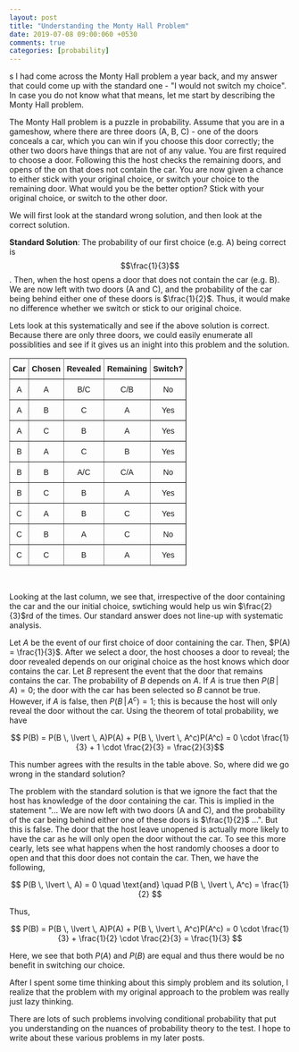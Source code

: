```yaml
---
layout: post
title: "Understanding the Monty Hall Problem"
date: 2019-07-08 09:00:060 +0530
comments: true
categories: [probability]
---
```

s
I had come across the Monty Hall problem a year back, and my answer that could come up with the standard one - "I would not switch my choice". In case you do not know what that means, let me start by describing the Monty Hall problem. 

The Monty Hall problem is a puzzle in probability. Assume that you are in a gameshow, where there are three doors (A, B, C) - one of the doors conceals a car, which you can win if you choose this door correctly; the other two doors have things that are not of any value. You are first required to choose a door. Following this the host checks the remaining doors, and opens of the on that does not contain the car. You are now given a chance to either stick with your original choice, or switch your choice to the remaining door. What would you be the better option? Stick with your original choice, or switch to the other door.

We will first look at the standard wrong solution, and then look at the correct solution.  

**Standard Solution**: The probability of our first choice (e.g. A) being correct is $$\frac{1}{3}$$. Then, when the host opens a door that does not contain the car (e.g. B). We are now left with two doors (A and C), and the probability of the car being behind either one of these doors is $\frac{1}{2}$. Thus, it would make no difference whether we switch or stick to our original choice.

Lets look at this systematically and see if the above solution is correct. Because there are only three doors, we could easily enumerate all possiblities and see if it gives us an inight into this problem and the solution.

<style type="text/css">
.tg  {border-collapse:collapse;border-spacing:0;}
.tg td{font-family:Arial, sans-serif;font-size:14px;padding:10px 5px;border-style:solid;border-width:1px;overflow:hidden;word-break:normal;border-color:black;}
.tg th{font-family:Arial, sans-serif;font-size:14px;font-weight:normal;padding:10px 5px;border-style:solid;border-width:1px;overflow:hidden;word-break:normal;border-color:black;}
.tg .tg-baqh{text-align:center;vertical-align:top}
.tg .tg-c3ow{border-color:inherit;text-align:center;vertical-align:top}
.tg .tg-7btt{font-weight:bold;border-color:inherit;text-align:center;vertical-align:top}
</style>
<table class="tg">
  <tr>
    <th class="tg-7btt">Car</th>
    <th class="tg-7btt">Chosen</th>
    <th class="tg-7btt">Revealed</th>
    <th class="tg-7btt">Remaining</th>
    <th class="tg-baqh"><span style="font-weight:bold">Switch?</span></th>
  </tr>
  
  <tr>
    <td class="tg-c3ow">A</td>
    <td class="tg-c3ow">A</td>
    <td class="tg-c3ow">B/C</td>
    <td class="tg-c3ow">C/B</td>
    <td class="tg-baqh">No</td>
  </tr>
  <tr>
    <td class="tg-c3ow">A</td>
    <td class="tg-c3ow">B</td>
    <td class="tg-c3ow">C</td>
    <td class="tg-c3ow">A</td>
    <td class="tg-baqh">Yes</td>
  </tr>
  <tr>
    <td class="tg-c3ow">A</td>
    <td class="tg-c3ow">C</td>
    <td class="tg-c3ow">B</td>
    <td class="tg-c3ow">A</td>
    <td class="tg-baqh">Yes</td>
  </tr>

  <tr>
    <td class="tg-c3ow">B</td>
    <td class="tg-c3ow">A</td>
    <td class="tg-c3ow">C</td>
    <td class="tg-c3ow">B</td>
    <td class="tg-baqh">Yes</td>
  </tr>
  <tr>
    <td class="tg-c3ow">B</td>
    <td class="tg-c3ow">B</td>
    <td class="tg-c3ow">A/C</td>
    <td class="tg-c3ow">C/A</td>
    <td class="tg-baqh">No</td>
  </tr>
  <tr>
    <td class="tg-c3ow">B</td>
    <td class="tg-c3ow">C</td>
    <td class="tg-c3ow">B</td>
    <td class="tg-c3ow">A</td>
    <td class="tg-baqh">Yes</td>
  </tr>

  <tr>
    <td class="tg-c3ow">C</td>
    <td class="tg-c3ow">A</td>
    <td class="tg-c3ow">B</td>
    <td class="tg-c3ow">C</td>
    <td class="tg-baqh">Yes</td>
  </tr>
  <tr>
    <td class="tg-c3ow">C</td>
    <td class="tg-c3ow">B</td>
    <td class="tg-c3ow">A</td>
    <td class="tg-c3ow">C</td>
    <td class="tg-baqh">No</td>
  </tr>
  <tr>
    <td class="tg-c3ow">C</td>
    <td class="tg-c3ow">C</td>
    <td class="tg-c3ow">B</td>
    <td class="tg-c3ow">A</td>
    <td class="tg-baqh">Yes</td>
  </tr>
</table>

<br>

Looking at the last column, we see that, irrespective of the door containing the car and the our initial choice, swtiching would help us win $\frac{2}{3}$rd of the times. Our standard answer does not line-up with  systematic analysis.

Let $A$ be the event of our first choice of door containing the car. Then, $P(A) = \frac{1}{3}$. After we select a door, the host chooses a door to reveal; the door revealed depends on our original choice as the host knows which door contains the car. Let $B$ represent the event that the door that remains contains the car. The probability of $B$ depends on $A$. If $A$ is true then $P(B \, \lvert \, A) = 0$; the door with the car has been selected so $B$ cannot be true. However, if $A$ is false, then $P(B \, \lvert \, A^c) = 1$; this is because the host will only reveal the door without the car. Using the theorem of total probability, we have

$$ P(B) = P(B \, \lvert \, A)P(A) + P(B \, \lvert \, A^c)P(A^c) = 0 \cdot \frac{1}{3} + 1 \cdot \frac{2}{3} = \frac{2}{3}$$ 

This number agrees with the results in the table above. So, where did we go wrong in the standard solution? 

The problem with the standard solution is that we ignore the fact that the host has knowledge of the door containing the car. This is implied in the statement "... We are now left with two doors (A and C), and the probability of the car being behind either one of these doors is $\frac{1}{2}$ ...". But this is false. The door that the host leave unopened is actually more likely to have the car as he will only open the door without the car. To see this more cearly, lets see what happens when the host randomly chooses a door to open and that this door does not contain the car. Then,  we have the following,

$$ P(B \, \lvert \, A) = 0 \quad \text{and} \quad P(B \, \lvert \, A^c) = \frac{1}{2} $$

Thus,

$$ P(B) = P(B \, \lvert \, A)P(A) + P(B \, \lvert \, A^c)P(A^c) = 0 \cdot \frac{1}{3} + \frac{1}{2} \cdot \frac{2}{3} = \frac{1}{3} $$

Here, we see that both $P(A)$ and $P(B)$ are equal and thus there would be no benefit in switching our choice.

After I spent some time thinking about this simply problem and its solution, I realize that the problem with my original approach to the problem was really just lazy thinking.

There are lots of such problems involving conditional probability that put you understanding on the nuances of probability theory to the test. I hope to write about these various problems in my later posts.